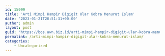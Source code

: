 ```yaml
---
id: 15099
title: 'Arti Mimpi Hampir Digigit Ular Kobra Menurut Islam'
date: '2023-01-21T20:51:31+00:00'
author: admin
layout: post
guid: 'https://bos.awn.biz.id/arti-mimpi-hampir-digigit-ular-kobra-menurut-islam/'
permalink: /arti-mimpi-hampir-digigit-ular-kobra-menurut-islam/
categories:
    - Uncategorized
---
```


